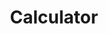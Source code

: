 ---
toc: true
comments: true
layout: post
title: Calculator
description: Build your first Blog.  This will help us communicate results.
type: hacks
courses: { csa: {week: 0} }
categories: [C1.4]
---